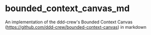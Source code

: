 # bounded_context_canvas_md
An implementation of the ddd-crew's Bounded Context Canvas (https://github.com/ddd-crew/bounded-context-canvas) in markdown
